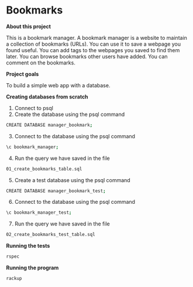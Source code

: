 # Bookmarks

**About this project**

This is a bookmark manager. A bookmark manager is a website to maintain a collection of bookmarks (URLs). You can use it to save a webpage you found useful. You can add tags to the webpages you saved to find them later. You can browse bookmarks other users have added. You can comment on the bookmarks.

**Project goals**

To build a simple web app with a database.

**Creating databases from scratch**

1. Connect to psql
2. Create the database using the psql command

```sh
CREATE DATABASE manager_bookmark;
```

3. Connect to the database using the psql command

```sh
\c bookmark_manager;
```

4. Run the query we have saved in the file

```sh
01_create_bookmarks_table.sql
```

5. Create a test database using the psql command

```sh
CREATE DATABASE manager_bookmark_test;
```

6. Connect to the database using the psql command

```sh
\c bookmark_manager_test;
```

7. Run the query we have saved in the file

```sh
02_create_bookmarks_test_table.sql
```

**Running the tests**

```sh
rspec
```

**Running the program**

```sh
rackup
```

